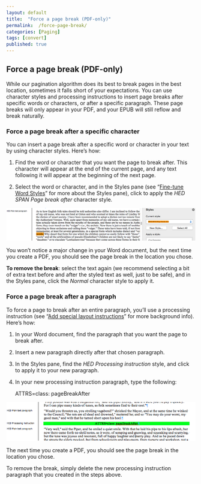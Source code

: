 ```yaml
---
layout: default
title:  "Force a page break (PDF-only)"
permalink:  /force-page-break/
categories: [Paging]
tags: [convert]
published: true
---
```


<section data-type="chapter" class="hsecchapter" data-hederis-type="hsecchapter" id="force-page-break" data-pi-attrs="id: force-page-break; data-tags: convert;" role="doc-chapter" data-tags="convert" data-author-name=" " data-book-title=" " title="Force a page break (PDF-only)"><h1 data-hederis-type="hblkchaptitle" class="hblkchaptitle" id="pWgsAFjX3">Force a page break (PDF-only)</h1>
    <p class="hblkp" data-hederis-type="hblkp" id="pYmmvrURj">While our pagination algorithm does its best to break pages in the best location, sometimes it falls short of your expectations. You can use character styles and processing instructions to insert page breaks after specific words or characters, or after a specific paragraph. These page breaks will only appear in your PDF, and your EPUB will still reflow and break naturally.</p>
    <section class="hwprsubsection" data-hederis-type="hwprsubsection" id="pPtjviva6" data-type="subsection" title="Subsection 1"><h1 data-hederis-type="hblkchaptitle" class="hblkchaptitle" id="proPaXWSq">Force a page break after a specific character</h1>
    <p class="hblkp" data-hederis-type="hblkp" id="puogkB9iK">You can insert a page break after a specific word or character in your text by using character styles. Here&#8217;s how:</p>
    <ol class="hwprnumlist" data-hederis-type="hwprnumlist" id="pFhaUxGY9"><li class="hblkoli" data-hederis-type="hblkoli" id="liXANAoMOD"><p class="hblkoli" data-hederis-type="hblklip" id="pnccubHdI">Find the word or character that you want the page to break after. This character will appear at the end of the current page, and any text following it will appear at the beginning of the next page.</p></li>
    <li class="hblkoli" data-hederis-type="hblkoli" id="liQewlnMhP"><p class="hblkoli" data-hederis-type="hblklip" id="pJXwuNKV2">Select the word or character, and in the Styles pane (see &#8220;<a href="{% post_url 2019-10-21-16-Fine-tuneWordStyles %}" id="pmOoinArI"><span class="Hyperlink" id="pMRYSMA2Z">Fine-tune Word Styles</span></a>&#8221; for more about the Styles pane), click to apply the <span class="Emphasis" id="pQgQKwO8C"><em class="hspanem" data-hederis-type="hspanem" id="pE3veBBVi">HED SPAN Page break after </em></span>character style<span class="Emphasis" id="pZpyC6FoJ"><em class="hspanem" data-hederis-type="hspanem" id="posiZ2wOe">.</em></span></p></li>
    </ol>
    <img data-hederis-type="hblkimg" class="hblkimg" id="pqEx1IsRK" src="/images/forcecharbr.png" data-img-src="forcecharbr.png"/>
    <p class="hblkp" data-hederis-type="hblkp" id="p1VvmA1Uo">You won&#8217;t notice a major change in your Word document, but the next time you create a PDF, you should see the page break in the location you chose.</p>
    <p class="hblkp" data-hederis-type="hblkp" id="poltNpA0I"><strong class="hspanstrong" data-hederis-type="hspanstrong" id="pJKluB7rX">To remove the break</strong>: select the text again (we recommend selecting a bit of extra text before and after the styled text as well, just to be safe), and in the Styles pane, click the <span class="Emphasis" id="pItY0qfOz"><em class="hspanem" data-hederis-type="hspanem" id="pATRYHueT">Normal</em></span> character style to apply it.</p>
    </section>
    <section class="hwprsubsection" data-hederis-type="hwprsubsection" id="py9qigPsn" data-type="subsection" title="Subsection 2"><h1 data-hederis-type="hblkchaptitle" class="hblkchaptitle" id="pPgbNO84m">Force a page break after a paragraph</h1>
    <p class="hblkp" data-hederis-type="hblkp" id="pyI8fjUKe">To force a page to break after an entire paragraph, you&#8217;ll use a processing instruction (see &#8220;<a href="{% post_url 2019-10-21-35-Addspeciallayoutinstructions %}" id="prFJO1Esk"><span class="Hyperlink" id="pAePhgW8R">Add special layout instructions</span></a>&#8221; for more background info). Here&#8217;s how:</p>
    <ol class="hwprnumlist" data-hederis-type="hwprnumlist" id="pSzdncq3C"><li class="hblkoli" data-hederis-type="hblkoli" id="liMBglyisc"><p class="hblkoli" data-hederis-type="hblklip" id="phWRzLyXS">In your Word document, find the paragraph that you want the page to break after.</p></li>
    <li class="hblkoli" data-hederis-type="hblkoli" id="li9Tvryig6"><p class="hblkoli" data-hederis-type="hblklip" id="p1GLjIris">Insert a new paragraph directly after that chosen paragraph.</p></li>
    <li class="hblkoli" data-hederis-type="hblkoli" id="liaM5KRFsu"><p class="hblkoli" data-hederis-type="hblklip" id="p0DlIGRXw">In the Styles pane, find the <span class="Emphasis" id="pDhsV2dbm"><em class="hspanem" data-hederis-type="hspanem" id="p4QMTni4H">HED Processing instruction</em></span> style, and click to apply it to your new paragraph.</p></li>
    <li class="hblkoli" data-hederis-type="hblkoli" id="li45zxCAVD"><p class="hblkoli" data-hederis-type="hblklip" id="pM5bRc6Ha">In your new processing instruction paragraph, type the following:</p><div class="hwprliteral" data-hederis-type="hwprliteral" id="pUWqiapCh" data-type="programlisting" role="doc-example"><p class="hblkp" data-hederis-type="hblkp" id="pXDIAhXtR">ATTRS=class: pageBreakAfter</p></div>
    </li>
    </ol>
    <img data-hederis-type="hblkimg" class="hblkimg" id="pVEDnldNV" src="/images/forcebr.png" data-img-src="forcebr.png"/>
    <p class="hblkp" data-hederis-type="hblkp" id="pJVI6CLg0">The next time you create a PDF, you should see the page break in the location you chose.</p>
    <p class="hblkp" data-hederis-type="hblkp" id="pKrOvYTNf">To remove the break, simply delete the new processing instruction paragraph that you created in the steps above.</p>
    </section>
    </section>
    
